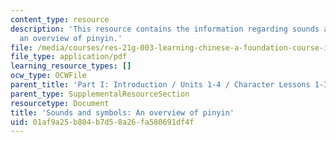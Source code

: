 ```yaml
---
content_type: resource
description: 'This resource contains the information regarding sounds and symbols:
  an overview of pinyin.'
file: /media/courses/res-21g-003-learning-chinese-a-foundation-course-in-mandarin-spring-2011/01af9a25b804b7d58a26fa580691df4f_MITRES_21G_003S11_pinyin.pdf
file_type: application/pdf
learning_resource_types: []
ocw_type: OCWFile
parent_title: 'Part I: Introduction / Units 1-4 / Character Lessons 1-3'
parent_type: SupplementalResourceSection
resourcetype: Document
title: 'Sounds and symbols: An overview of pinyin'
uid: 01af9a25-b804-b7d5-8a26-fa580691df4f
---
```

